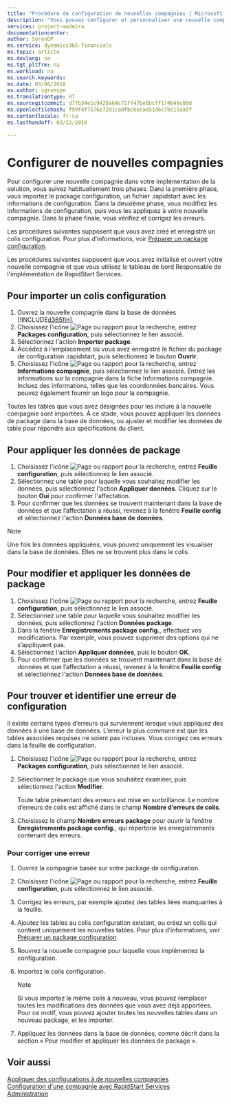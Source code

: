 ```yaml
---
title: "Procédure de configuration de nouvelles compagnies | Microsoft Docs"
description: "Vous pouvez configurer et personnaliser une nouvelle compagnie que vous avez créée. Pour détailler votre implémentation, vous procédez en trois phases pour terminer votre configuration."
services: project-madeira
documentationcenter: 
author: SorenGP
ms.service: dynamics365-financials
ms.topic: article
ms.devlang: na
ms.tgt_pltfrm: na
ms.workload: na
ms.search.keywords: 
ms.date: 03/06/2018
ms.author: sgroespe
ms.translationtype: HT
ms.sourcegitcommit: d7fb34e1c9428a64c71ff47be8bcff174649c00d
ms.openlocfilehash: f99f4f7576e72d1ca0fbc6ecaa51d6c7bc15aa9f
ms.contentlocale: fr-ca
ms.lasthandoff: 03/22/2018

---
```

# <a name="configure-new-companies"></a>Configurer de nouvelles compagnies
Pour configurer une nouvelle compagnie dans votre implémentation de la solution, vous suivez habituellement trois phases. Dans la première phase, vous importez le package configuration, un fichier .rapidstart avec les informations de configuration. Dans la deuxième phase, vous modifiez les informations de configuration, puis vous les appliquez à votre nouvelle compagnie. Dans la phase finale, vous vérifiez et corrigez les erreurs.  

Les procédures suivantes supposent que vous avez créé et enregistré un colis configuration. Pour plus d’informations, voir [Préparer un package configuration](admin-how-to-prepare-a-configuration-package.md).  

Les procédures suivantes supposent que vous avez initialisé et ouvert votre nouvelle compagnie et que vous utilisez le tableau de bord Responsable de l'implémentation de RapidStart Services.

## <a name="to-import-a-configuration-package"></a>Pour importer un colis configuration  
1. Ouvrez la nouvelle compagnie dans la base de données [!INCLUDE[d365fin](includes/d365fin_md.md)].  
2. Choisissez l'icône ![Page ou rapport pour la recherche](media/ui-search/search_small.png "icône Page ou rapport pour la recherche"), entrez **Packages configuration**, puis sélectionnez le lien associé.  
3. Sélectionnez l'action **Importer package**.  
4. Accédez à l'emplacement où vous avez enregistré le fichier du package de configuration .rapidstart, puis sélectionnez le bouton **Ouvrir**.  
5. Choisissez l'icône ![Page ou rapport pour la recherche](media/ui-search/search_small.png "icône Page ou rapport pour la recherche"), entrez **Informations compagnie**, puis sélectionnez le lien associé. Entrez les informations sur la compagnie dans la fiche Informations compagnie. Incluez des informations, telles que les coordonnées bancaires. Vous pouvez également fournir un logo pour la compagnie.  

Toutes les tables que vous avez désignées pour les inclure à la nouvelle compagnie sont importées. À ce stade, vous pouvez appliquer les données de package dans la base de données, ou ajuster et modifier les données de table pour répondre aux spécifications du client.  

## <a name="to-apply-package-data"></a>Pour appliquer les données de package  
1. Choisissez l'icône ![Page ou rapport pour la recherche](media/ui-search/search_small.png "icône Page ou rapport pour la recherche"), entrez **Feuille configuration**, puis sélectionnez le lien associé.  
2. Sélectionnez une table pour laquelle vous souhaitez modifier les données, puis sélectionnez l'action **Appliquer données**. Cliquez sur le bouton **Oui** pour confirmer l'affectation.
3. Pour confirmer que les données se trouvent maintenant dans la base de données et que l’affectation a réussi, revenez à la fenêtre **Feuille config** et sélectionnez l'action **Données base de données**.  

> [!NOTE]  
>  Une fois les données appliquées, vous pouvez uniquement les visualiser dans la base de données. Elles ne se trouvent plus dans le colis.  

## <a name="to-modify-and-apply-package-data"></a>Pour modifier et appliquer les données de package  
1. Choisissez l'icône ![Page ou rapport pour la recherche](media/ui-search/search_small.png "icône Page ou rapport pour la recherche"), entrez **Feuille configuration**, puis sélectionnez le lien associé.  
2. Sélectionnez une table pour laquelle vous souhaitez modifier les données, puis sélectionnez l'action **Données package**.  
3. Dans la fenêtre **Enregistrements package config.**, effectuez vos modifications. Par exemple, vous pouvez supprimer des options qui ne s’appliquent pas.  
4. Sélectionnez l'action **Appliquer données**, puis le bouton **OK**.  
5. Pour confirmer que les données se trouvent maintenant dans la base de données et que l’affectation a réussi, revenez à la fenêtre **Feuille config** et sélectionnez l'action **Données base de données**.  

## <a name="to-locate-and-identify-a-configuration-error"></a>Pour trouver et identifier une erreur de configuration  
Il existe certains types d’erreurs qui surviennent lorsque vous appliquez des données à une base de données. L’erreur la plus commune est que les tables associées requises ne soient pas incluses. Vous corrigez ces erreurs dans la feuille de configuration.

1. Choisissez l'icône ![Page ou rapport pour la recherche](media/ui-search/search_small.png "icône Page ou rapport pour la recherche"), entrez **Packages configuration**, puis sélectionnez le lien associé.  
2. Sélectionnez le package que vous souhaitez examiner, puis sélectionnez l'action **Modifier**.  

    Toute table présentant des erreurs est mise en surbrillance. Le nombre d’erreurs de colis est affiché dans le champ **Nombre d’erreurs de colis**.  

3. Choisissez le champ **Nombre erreurs package** pour ouvrir la fenêtre **Enregistrements package config.**, qui répertorie les enregistrements contenant des erreurs.  

### <a name="to-fix-an-error"></a>Pour corriger une erreur  
1. Ouvrez la compagnie basée sur votre package de configuration.  
2. Choisissez l'icône ![Page ou rapport pour la recherche](media/ui-search/search_small.png "icône Page ou rapport pour la recherche"), entrez **Feuille configuration**, puis sélectionnez le lien associé.  
3. Corrigez les erreurs, par exemple ajoutez des tables liées manquantes à la feuille.  
4. Ajoutez les tables au colis configuration existant, ou créez un colis qui contient uniquement les nouvelles tables. Pour plus d’informations, voir [Préparer un package configuration](admin-how-to-prepare-a-configuration-package.md).  
5. Rouvrez la nouvelle compagnie pour laquelle vous implémentez la configuration.  
6. Importez le colis configuration.  

    > [!NOTE]  
    >  Si vous importez le même colis à nouveau, vous pouvez remplacer toutes les modifications des données que vous avez déjà apportées. Pour ce motif, vous pouvez ajouter toutes les nouvelles tables dans un nouveau package, et les importer.  

7. Appliquez les données dans la base de données, comme décrit dans la section « Pour modifier et appliquer les données de package ».

## <a name="see-also"></a>Voir aussi  
[Appliquer des configurations à de nouvelles compagnies](admin-apply-configuration-to-new-companies.md)  
[Configuration d'une compagnie avec RapidStart Services](admin-set-up-a-company-with-rapidstart.md)  
[Administration](admin-setup-and-administration.md)

